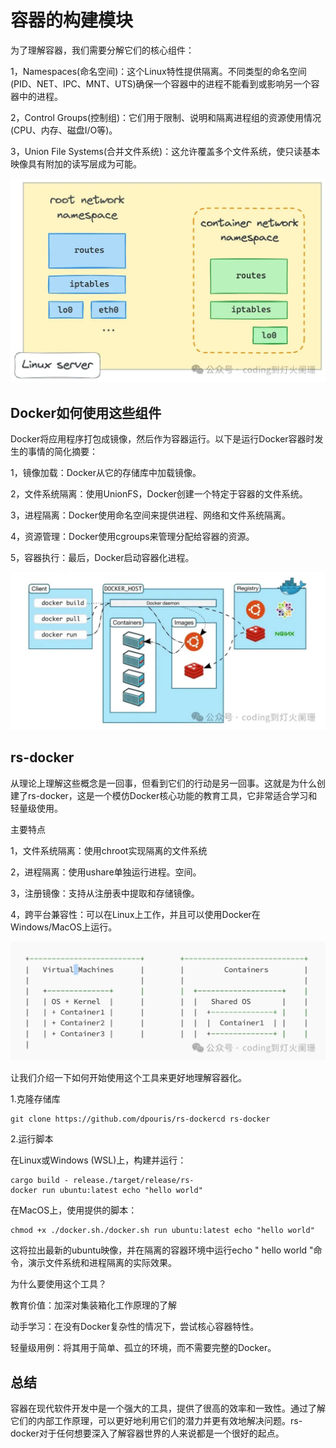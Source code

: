 
# 容器的构建模块

为了理解容器，我们需要分解它们的核心组件：

1，Namespaces(命名空间)：这个Linux特性提供隔离。不同类型的命名空间(PID、NET、IPC、MNT、UTS)确保一个容器中的进程不能看到或影响另一个容器中的进程。

2，Control Groups(控制组)：它们用于限制、说明和隔离进程组的资源使用情况(CPU、内存、磁盘I/O等)。

3，Union File Systems(合并文件系统)：这允许覆盖多个文件系统，使只读基本映像具有附加的读写层成为可能。

![](../learning/src/objInfo/assets/Pasted%20image%2020240725201039.png)


## Docker如何使用这些组件

Docker将应用程序打包成镜像，然后作为容器运行。以下是运行Docker容器时发生的事情的简化摘要：

1，镜像加载：Docker从它的存储库中加载镜像。

2，文件系统隔离：使用UnionFS，Docker创建一个特定于容器的文件系统。

3，进程隔离：Docker使用命名空间来提供进程、网络和文件系统隔离。

4，资源管理：Docker使用cgroups来管理分配给容器的资源。

5，容器执行：最后，Docker启动容器化进程。

![](../learning/src/objInfo/assets/Pasted%20image%2020240725201057.png)

## rs-docker

从理论上理解这些概念是一回事，但看到它们的行动是另一回事。这就是为什么创建了rs-docker，这是一个模仿Docker核心功能的教育工具，它非常适合学习和轻量级使用。

主要特点

1，文件系统隔离：使用chroot实现隔离的文件系统

2，进程隔离：使用ushare单独运行进程。空间。

3，注册镜像：支持从注册表中提取和存储镜像。

4，跨平台兼容性：可以在Linux上工作，并且可以使用Docker在Windows/MacOS上运行。

![](../learning/src/objInfo/assets/Pasted%20image%2020240725201158.png)

让我们介绍一下如何开始使用这个工具来更好地理解容器化。

1.克隆存储库

```
git clone https://github.com/dpouris/rs-dockercd rs-docker
```


2.运行脚本

在Linux或Windows (WSL)上，构建并运行：

```
cargo build - release./target/release/rs-docker run ubuntu:latest echo "hello world"
```

在MacOS上，使用提供的脚本：

```
chmod +x ./docker.sh./docker.sh run ubuntu:latest echo "hello world"
```

这将拉出最新的ubuntu映像，并在隔离的容器环境中运行echo " hello world "命令，演示文件系统和进程隔离的实际效果。

为什么要使用这个工具？

教育价值：加深对集装箱化工作原理的了解

动手学习：在没有Docker复杂性的情况下，尝试核心容器特性。

轻量级用例：将其用于简单、孤立的环境，而不需要完整的Docker。

## 总结

容器在现代软件开发中是一个强大的工具，提供了很高的效率和一致性。通过了解它们的内部工作原理，可以更好地利用它们的潜力并更有效地解决问题。rs-docker对于任何想要深入了解容器世界的人来说都是一个很好的起点。